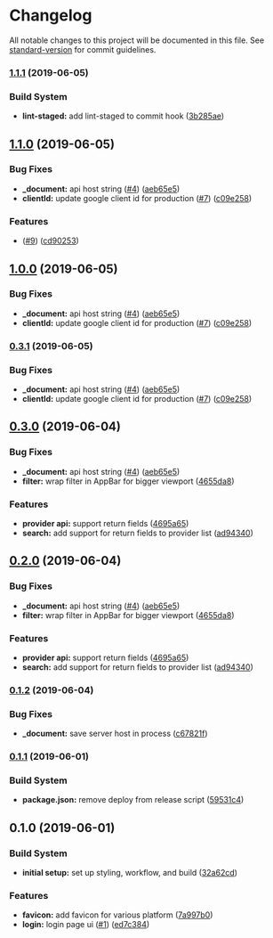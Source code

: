 # Changelog

All notable changes to this project will be documented in this file. See [standard-version](https://github.com/conventional-changelog/standard-version) for commit guidelines.

### [1.1.1](https://github.com/DawChihLiou/next-healthcare/compare/v1.1.0...v1.1.1) (2019-06-05)


### Build System

* **lint-staged:** add lint-staged to commit hook ([3b285ae](https://github.com/DawChihLiou/next-healthcare/commit/3b285ae))



## [1.1.0](https://github.com/DawChihLiou/next-healthcare/compare/v0.1.1...v1.1.0) (2019-06-05)


### Bug Fixes

* **_document:** api host string ([#4](https://github.com/DawChihLiou/next-healthcare/issues/4)) ([aeb65e5](https://github.com/DawChihLiou/next-healthcare/commit/aeb65e5))
* **clientId:** update google client id for production ([#7](https://github.com/DawChihLiou/next-healthcare/issues/7)) ([c09e258](https://github.com/DawChihLiou/next-healthcare/commit/c09e258))


### Features

* ([#9](https://github.com/DawChihLiou/next-healthcare/issues/9)) ([cd90253](https://github.com/DawChihLiou/next-healthcare/commit/cd90253))



## [1.0.0](https://github.com/DawChihLiou/next-healthcare/compare/v0.1.1...v1.0.0) (2019-06-05)


### Bug Fixes

* **_document:** api host string ([#4](https://github.com/DawChihLiou/next-healthcare/issues/4)) ([aeb65e5](https://github.com/DawChihLiou/next-healthcare/commit/aeb65e5))
* **clientId:** update google client id for production ([#7](https://github.com/DawChihLiou/next-healthcare/issues/7)) ([c09e258](https://github.com/DawChihLiou/next-healthcare/commit/c09e258))



### [0.3.1](https://github.com/DawChihLiou/next-healthcare/compare/v0.1.1...v0.3.1) (2019-06-05)


### Bug Fixes

* **_document:** api host string ([#4](https://github.com/DawChihLiou/next-healthcare/issues/4)) ([aeb65e5](https://github.com/DawChihLiou/next-healthcare/commit/aeb65e5))
* **clientId:** update google client id for production ([#7](https://github.com/DawChihLiou/next-healthcare/issues/7)) ([c09e258](https://github.com/DawChihLiou/next-healthcare/commit/c09e258))



## [0.3.0](https://github.com/DawChihLiou/next-healthcare/compare/v0.1.1...v0.3.0) (2019-06-04)


### Bug Fixes

* **_document:** api host string ([#4](https://github.com/DawChihLiou/next-healthcare/issues/4)) ([aeb65e5](https://github.com/DawChihLiou/next-healthcare/commit/aeb65e5))
* **filter:** wrap filter in AppBar for bigger viewport ([4655da8](https://github.com/DawChihLiou/next-healthcare/commit/4655da8))


### Features

* **provider api:** support return fields ([4695a65](https://github.com/DawChihLiou/next-healthcare/commit/4695a65))
* **search:** add support for return fields to provider list ([ad94340](https://github.com/DawChihLiou/next-healthcare/commit/ad94340))



## [0.2.0](https://github.com/DawChihLiou/next-healthcare/compare/v0.1.1...v0.2.0) (2019-06-04)


### Bug Fixes

* **_document:** api host string ([#4](https://github.com/DawChihLiou/next-healthcare/issues/4)) ([aeb65e5](https://github.com/DawChihLiou/next-healthcare/commit/aeb65e5))
* **filter:** wrap filter in AppBar for bigger viewport ([4655da8](https://github.com/DawChihLiou/next-healthcare/commit/4655da8))


### Features

* **provider api:** support return fields ([4695a65](https://github.com/DawChihLiou/next-healthcare/commit/4695a65))
* **search:** add support for return fields to provider list ([ad94340](https://github.com/DawChihLiou/next-healthcare/commit/ad94340))



### [0.1.2](https://github.com/DawChihLiou/next-healthcare/compare/v0.1.1...v0.1.2) (2019-06-04)


### Bug Fixes

* **_document:** save server host in process ([c67821f](https://github.com/DawChihLiou/next-healthcare/commit/c67821f))



### [0.1.1](https://github.com/DawChihLiou/next-healthcare/compare/v0.1.0...v0.1.1) (2019-06-01)


### Build System

* **package.json:** remove deploy from release script ([59531c4](https://github.com/DawChihLiou/next-healthcare/commit/59531c4))



## 0.1.0 (2019-06-01)


### Build System

* **initial setup:** set up styling, workflow, and build ([32a62cd](https://github.com/DawChihLiou/next-healthcare/commit/32a62cd))


### Features

* **favicon:** add favicon for various platform ([7a997b0](https://github.com/DawChihLiou/next-healthcare/commit/7a997b0))
* **login:** login page ui ([#1](https://github.com/DawChihLiou/next-healthcare/issues/1)) ([ed7c384](https://github.com/DawChihLiou/next-healthcare/commit/ed7c384))
